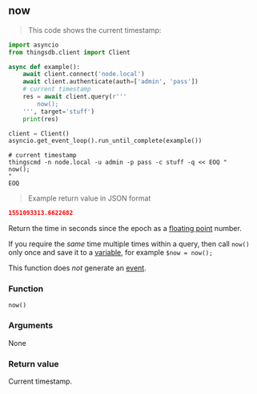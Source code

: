 ## now

> This code shows the current timestamp:

```python
import asyncio
from thingsdb.client import Client

async def example():
    await client.connect('node.local')
    await client.authenticate(auth=['admin', 'pass'])
    # current timestamp
    res = await client.query(r'''
        now();
    ''', target='stuff')
    print(res)

client = Client()
asyncio.get_event_loop().run_until_complete(example())
```

```shell
# current timestamp
thingscmd -n node.local -u admin -p pass -c stuff -q << EOQ "
now();
"
EOQ
```

> Example return value in JSON format

```json
1551093313.6622682
```

Return the time in seconds since the epoch as a [floating point](#floating-point) number.

If you require the *same* time multiple times within a query,
then call `now()` only once and save it to a [variable](#variable), for example `$now = now();`

This function does *not* generate an [event](#events).


### Function
`now()`

### Arguments
None

### Return value
Current timestamp.